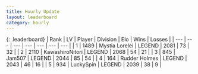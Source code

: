 ```yaml
---
title: Hourly Update
layout: leaderboard
category: hourly
---
```


{: .leaderboard}
| Rank | LV | Player | Division | Elo | Wins | Losses |
| --- | --- | --- | --- | --- | --- | --- |
| <span data-change="0">1</span> | 1489 | <span title="ID: 315148">Mystia Lorelei</span> | LEGEND | <span data-change="-10">2081</span> | <span data-change="4">73</span> | <span data-change="3">32</span> |
| <span data-change="0">2</span> | 2110 | <span title="ID: 164871">KawashiroNitori</span> | LEGEND | <span data-change="0">2068</span> | <span data-change="0">54</span> | <span data-change="0">21</span> |
| <span data-change="1">3</span> | 845 | <span title="ID: 521406">Jam507</span> | LEGEND | <span data-change="-1">2044</span> | <span data-change="1">85</span> | <span data-change="1">54</span> |
| <span data-change="-1">4</span> | 164 | <span title="ID: 219412">Rudder Holmes</span> | LEGEND | <span data-change="-13">2043</span> | <span data-change="0">46</span> | <span data-change="1">16</span> |
| <span data-change="0">5</span> | 934 | <span title="ID: 498412">LuckySpin</span> | LEGEND | <span data-change="0">2039</span> | <span data-change="0">38</span> | <span data-change="0">9</span> |